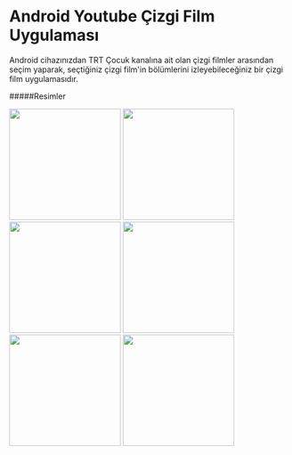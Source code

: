 # Android Youtube Çizgi Film Uygulaması

Android cihazınızdan TRT Çocuk kanalına ait olan çizgi filmler arasından seçim yaparak, seçtiğiniz çizgi film'in bölümlerini izleyebileceğiniz bir çizgi film uygulamasıdır.

#####Resimler

<img src="https://github.com/muharremKilicer/notDefteriUyg/blob/master/img/kahramanlar1.png" width="200"/>
<img src="https://github.com/muharremKilicer/notDefteriUyg/blob/master/img/kahramanlar2.png" width="200"/>
<img src="https://github.com/muharremKilicer/notDefteriUyg/blob/master/img/bolumler1.png" width="200"/>
<img src="https://github.com/muharremKilicer/notDefteriUyg/blob/master/img/bolumler2.png" width="200"/>
<img src="https://github.com/muharremKilicer/notDefteriUyg/blob/master/img/video1.png" width="200"/>
<img src="https://github.com/muharremKilicer/notDefteriUyg/blob/master/img/video2.png" width="200"/>

